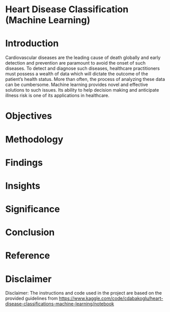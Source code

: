 # Heart Disease Classification (Machine Learning)
# Introduction
Cardiovascular diseases are the leading cause of death globally and early detection and prevention are paramount to avoid the onset of such diseases.  To detect and diagnose such diseases, healthcare practitioners must possess a wealth of data which will dictate the outcome of the patient’s health status. More than often, the process of analyzing these data can be cumbersome. Machine learning provides novel and effective solutions to such issues. Its ability to help decision making and anticipate illness risk is one of its applications in healthcare.

# Objectives

# Methodology

# Findings

# Insights

# Significance

# Conclusion

# Reference
# Disclaimer
Disclaimer: The instructions and code used in the project are based on the provided guidelines from https://www.kaggle.com/code/cdabakoglu/heart-disease-classifications-machine-learning/notebook
